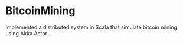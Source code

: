 # BitcoinMining
Implemented a distributed system in Scala that simulate bitcoin mining using Akka Actor.
